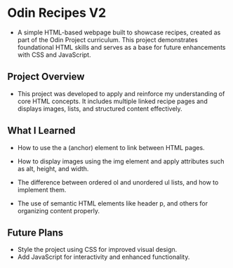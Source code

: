 
# Odin Recipes V2
* A simple HTML-based webpage built to showcase recipes, created as part of the Odin Project curriculum. This project demonstrates foundational HTML skills and serves as a base for future enhancements with CSS and JavaScript.

## Project Overview
* This project was developed to apply and reinforce my understanding of core HTML concepts. It includes multiple linked recipe pages and displays images, lists, and structured content effectively.

## What I Learned
* How to use the a (anchor) element to link between HTML pages.

* How to display images using the img element and apply attributes such as alt, height, and width.

* The difference between ordered ol and unordered ul lists, and how to implement them.

* The use of semantic HTML elements like header p, and others for organizing content properly.

## Future Plans
* Style the project using CSS for improved visual design.
* Add JavaScript for interactivity and enhanced functionality.